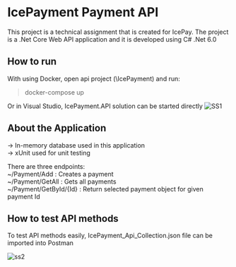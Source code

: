 # IcePayment Payment API
This project is a technical assignment that is created for IcePay. The project is a .Net Core Web API application and it is developed using C# .Net 6.0

## How to run
With using Docker, open api project (\IcePayment) and run: 

> docker-compose up 

Or in Visual Studio, IcePayment.API solution can be started directly
![SS1](https://user-images.githubusercontent.com/9204813/148570589-92263ad9-60b3-402f-8e34-347c7a31fe62.JPG)

## About the Application
-> In-memory database used in this application\
-> xUnit used for unit testing

There are three endpoints:\
~/Payment/Add : Creates a payment\
~/Payment/GetAll : Gets all payments\
~/Payment/GetById/{Id} : Return selected payment object for given payment Id

## How to test API methods
To test API methods easily, IcePayment_Api_Collection.json file can be imported into Postman 

![ss2](https://user-images.githubusercontent.com/9204813/148570817-c3f8fd75-f782-4edc-8732-50e535028c8f.JPG)
   
